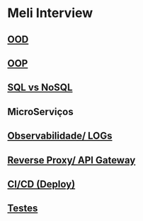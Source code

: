 # Meli Interview
## [OOD](https://github.com/alrtas/alrtas.github.io/blob/master/Solid.md)
## [OOP](https://github.com/alrtas/alrtas.github.io/blob/master/Oop.md)

## [SQL vs NoSQL](https://github.com/alrtas/alrtas.github.io/blob/master/Db.md)

## MicroServiços

## [Observabilidade/ LOGs](https://github.com/alrtas/alrtas.github.io/blob/master/Log.md)

## [Reverse Proxy/ API Gateway](https://github.com/alrtas/alrtas.github.io/blob/master/ProxyGateway.md)

## [CI/CD (Deploy)](https://github.com/alrtas/alrtas.github.io/blob/master/Continuous.md)

## [Testes](https://github.com/alrtas/alrtas.github.io/blob/master/Testes.md)



   
   
   
